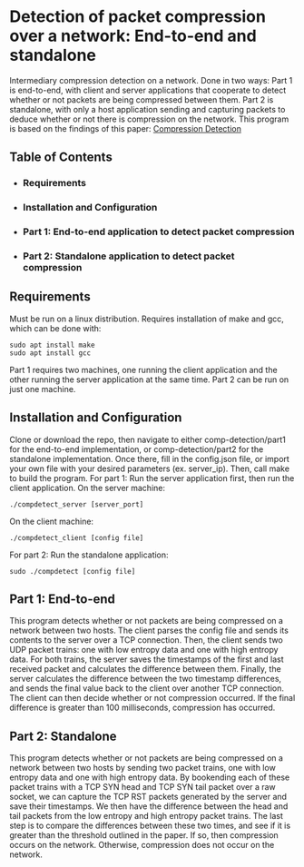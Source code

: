 # Detection of packet compression over a network: End-to-end and standalone

Intermediary compression detection on a network. Done in two ways: 
Part 1 is end-to-end, with client and server applications that cooperate
to detect whether or not packets are being compressed between them.
Part 2 is standalone, with only a host application sending and capturing packets
to deduce whether or not there is compression on the network. 
This program is based on the findings of this paper: [Compression Detection](https://www.cs.usfca.edu/vahab/resources/compression_detection.pdf)


## Table of Contents


- ### Requirements


- ### Installation and Configuration


- ### Part 1: End-to-end application to detect packet compression


- ### Part 2: Standalone application to detect packet compression


## Requirements

Must be run on a linux distribution. Requires installation of make and gcc, which can be done with:
```
sudo apt install make
sudo apt install gcc
```
Part 1 requires two machines, one running the client application and the other running the server
application at the same time. Part 2 can be run on just one machine.

## Installation and Configuration

Clone or download the repo, then navigate to either comp-detection/part1 for the end-to-end 
implementation, or comp-detection/part2 for the standalone implementation. Once there, fill in the 
config.json file, or import your own file with your desired parameters (ex. server_ip). Then, call 
make to build the program.
For part 1: 
Run the server application first, then run the client application.
On the server machine:
```
./compdetect_server [server_port]
```
On the client machine:
```
./compdetect_client [config file]
```
For part 2:
Run the standalone application:
```
sudo ./compdetect [config file]
```

## Part 1: End-to-end
This program detects whether or not packets are being compressed on a network between two hosts.
The client parses the config file and sends its contents to the server over a TCP connection. 
Then, the client sends two UDP packet trains: one with low entropy data and one with high entropy data. 
For both trains, the server saves the timestamps of the first and last received packet and calculates the difference between
them. Finally, the server calculates the difference between the two timestamp differences, and sends the final value back
to the client over another TCP connection. The client can then decide whether or not compression occurred. If the final 
difference is greater than 100 milliseconds, compression has occurred.

## Part 2: Standalone
This program detects whether or not packets are being compressed on a network between two hosts
by sending two packet trains, one with low entropy data and one with high entropy data. By bookending each of
these packet trains with a TCP SYN head and TCP SYN tail packet over a raw socket, we can 
capture the TCP RST packets generated by the server and save their timestamps. We then have the difference
between the head and tail packets from the low entropy and high entropy packet trains. The last step
is to compare the differences between these two times, and see if it is greater than the threshold outlined 
in the paper. If so, then compression occurs on the network. Otherwise, compression does not occur on the network.
